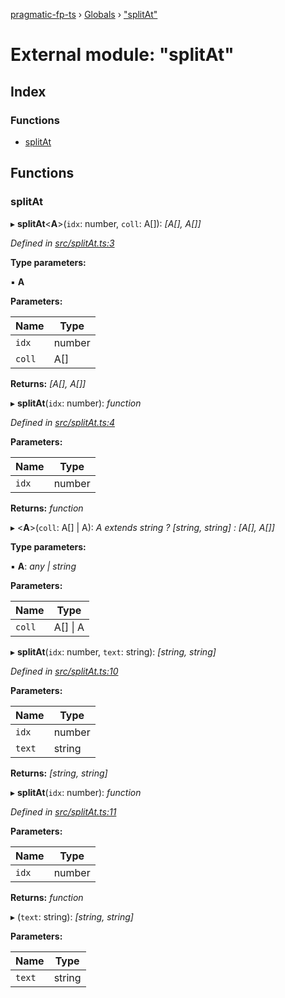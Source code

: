 [pragmatic-fp-ts](../README.md) › [Globals](../globals.md) › ["splitAt"](_splitat_.md)

# External module: "splitAt"

## Index

### Functions

* [splitAt](_splitat_.md#splitat)

## Functions

###  splitAt

▸ **splitAt**<**A**>(`idx`: number, `coll`: A[]): *[A[], A[]]*

*Defined in [src/splitAt.ts:3](https://github.com/hermann-p/pragmatic-fp-ts/blob/ce213e6/src/splitAt.ts#L3)*

**Type parameters:**

▪ **A**

**Parameters:**

Name | Type |
------ | ------ |
`idx` | number |
`coll` | A[] |

**Returns:** *[A[], A[]]*

▸ **splitAt**(`idx`: number): *function*

*Defined in [src/splitAt.ts:4](https://github.com/hermann-p/pragmatic-fp-ts/blob/ce213e6/src/splitAt.ts#L4)*

**Parameters:**

Name | Type |
------ | ------ |
`idx` | number |

**Returns:** *function*

▸ <**A**>(`coll`: A[] | A): *A extends string ? [string, string] : [A[], A[]]*

**Type parameters:**

▪ **A**: *any | string*

**Parameters:**

Name | Type |
------ | ------ |
`coll` | A[] &#124; A |

▸ **splitAt**(`idx`: number, `text`: string): *[string, string]*

*Defined in [src/splitAt.ts:10](https://github.com/hermann-p/pragmatic-fp-ts/blob/ce213e6/src/splitAt.ts#L10)*

**Parameters:**

Name | Type |
------ | ------ |
`idx` | number |
`text` | string |

**Returns:** *[string, string]*

▸ **splitAt**(`idx`: number): *function*

*Defined in [src/splitAt.ts:11](https://github.com/hermann-p/pragmatic-fp-ts/blob/ce213e6/src/splitAt.ts#L11)*

**Parameters:**

Name | Type |
------ | ------ |
`idx` | number |

**Returns:** *function*

▸ (`text`: string): *[string, string]*

**Parameters:**

Name | Type |
------ | ------ |
`text` | string |
